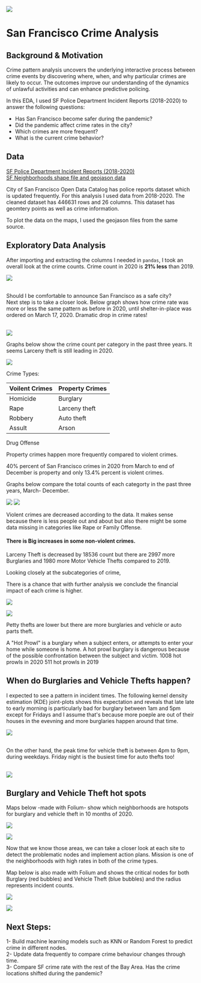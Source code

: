 ![](images/1.jpeg)

# San Francisco Crime Analysis

## Background & Motivation

Crime pattern analysis uncovers the underlying interactive process between crime events by discovering where, when, and why particular crimes are likely to occur. The outcomes improve our understanding of the dynamics of unlawful activities and can enhance predictive policing.

In this EDA, I used SF Police Department Incident Reports (2018-2020) to answer the following questions:

- Has San Francisco become safer during the pandemic? 
- Did the pandemic affect crime rates in the city?
- Which crimes are more frequent?
- What is the current crime behavior?

## Data
[SF Police Department Incident Reports (2018-2020)](https://data.sfgov.org/Public-Safety/Police-Department-Incident-Reports-2018-to-Present/wg3w-h783) <br>
[SF Neighborhoods shape file and geojason data](https://data.sfgov.org/Geographic-Locations-and-Boundaries/Analysis-Neighborhoods/p5b7-5n3h)

City of San Francisco Open Data Catalog has police reports dataset which is updated frequently. For this analysis I used data from 2018-2020. The cleaned dataset has 446631 rows and 26 columns. This dataset has geomtery points as well as crime information. 

To plot the data on the maps, I used the geojason files from the same source.

## Exploratory Data Analysis
After importing and extracting the columns I needed in `pandas`, I took an overall look at the crime counts. Crime count in 2020 is **21% less** than 2019.

![](images/total_counts.png)

<br>Should I be comfortable to announce San Francisco as a safe city?
<br>Next step is to take a closer look. Below graph shows how crime rate was more or less the same pattern as before in 2020, until shelter-in-place was ordered on March 17, 2020. 
Dramatic drop in crime rates!
<br> 
<br> 

![](images/monthly.png)

Graphs below show the crime count per category in the past three years. It seems Larceny theft is still leading in 2020.

![](images/cat_per_year.png)


Crime Types:

Voilent Crimes |Property Crimes
 ---|---
Homicide| Burglary
Rape| Larceny theft
Robbery | Auto theft
Assult |Arson
Drug Offense




Property crimes happen more frequently compared to violent crimes. 

40% percent of San Francisco crimes in 2020 from March to end of December is property and only 13.4% percent is violent crimes.

Graphs below compare the total counts of each categorty in the past three years, March- December.

![](images/viol_comp.png)
![](images/property_comp.png)


Violent crimes are decreased according to the data. It makes sense because there is less people out and about but also there might be some data missing in categories like Rape or Family Offense.

#### There is Big increases in some non-violent crimes. 
Larceny Theft is decreased by 18536 count but there are 2997 more Burglaries and 1980 more Motor Vehicle Thefts compared to 2019.

Looking closely at the subcategories of crime, 

There is a chance that with further analysis we conclude the financial impact of each crime is higher.


![](images/sub_prop.png)

![](images/sub_viol.png)


Petty thefts are lower but there are more burglaries and vehicle or auto parts theft.

A "Hot Prowl" is a burglary when a subject enters, or attempts to enter your home while someone is home. A hot prowl burglary is dangerous because of the possible confrontation between the subject and victim.
1008 hot prowls in 2020
511 hot prowls in 2019


## When do Burglaries and Vehicle Thefts happen?
I expected to see a pattern in incident times.
The following kernel density estimation (KDE) joint-plots shows this expectation and reveals that late late to early morning is particularly bad for burglary between 1am and 5pm except for Fridays and I assume that's because more poeple are out of their houses in the evevning and more burglaries happen around that time. 


![](images/burg.png)


<br> On the other hand, the peak time for vehicle theft is between 4pm to 9pm, during weekdays. Friday night is the busiest time for auto thefts too! <br>
<br>

![](images/vtheft.png)

## Burglary and Vehicle Theft hot spots
Maps below -made with Folium- show which neighborhoods are hotspots for burglary and vehicle theft in 10 months of 2020. 

![](images/hood-burg.png)

![](images/hood-vtheft.png)

Now that we know those areas, we can take a closer look at each site to detect the problematic nodes and implement action plans. 
Mission is one of the neighborhoods with high rates in both of the crime types.

Map below is also made with Folium and shows the critical nodes for both Burglary (red bubbles) and Vehicle Theft (blue bubbles) and the radius represents incident counts.


![](images/mission.png)



![](images/choropleth.html')



## Next Steps:
1- Build machine learning models such as KNN or Random Forest to predict crime in different nodes.<br>
2- Update data frequently to compare crime behaviour changes through time.<br>
3- Compare SF crime rate with the rest of the Bay Area. Has the crime locations shifted during the pandemic?
